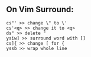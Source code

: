 ## On Vim Surround:

```
cs"' >> change \" to \'
cs'<q> >> change it to <q>
ds" >> delete "
ysiw] >> surround word with []
cs]{ >> change [ for {
yssb >> wrap whole line
```

